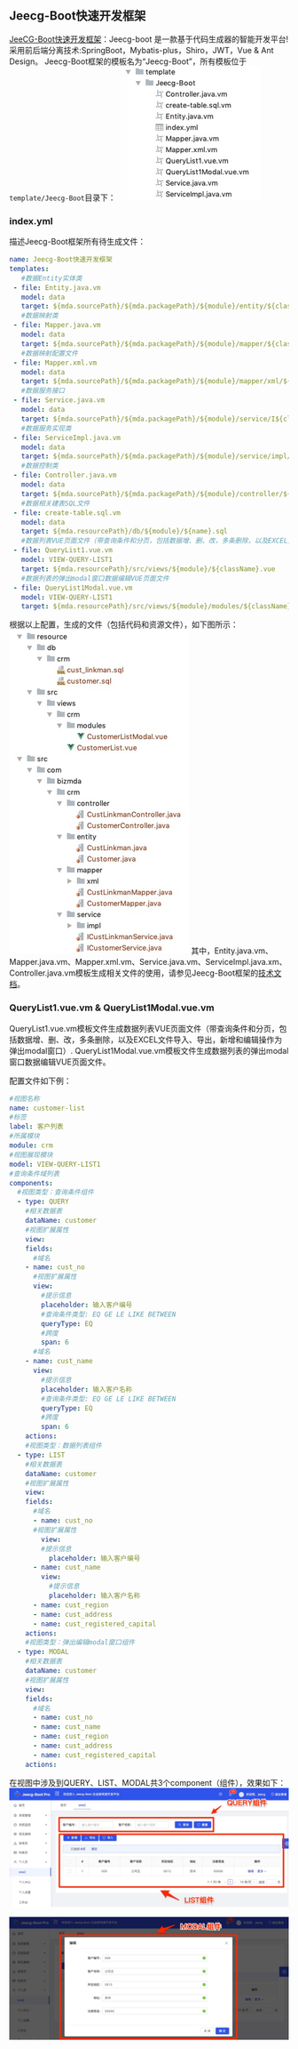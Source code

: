 ## Jeecg-Boot快速开发框架
[JeeCG-Boot快速开发框架](https://github.com/zhangdaiscott/jeecg-boot)：Jeecg-boot 是一款基于代码生成器的智能开发平台! 采用前后端分离技术:SpringBoot，Mybatis-plus，Shiro，JWT，Vue & Ant Design。
Jeecg-Boot框架的模板名为“Jeecg-Boot”，所有模板位于`template/Jeecg-Boot`目录下：
![image](pic/readme21.jpg)
### index.yml
描述Jeecg-Boot框架所有待生成文件：
```yaml
name: Jeecg-Boot快速开发框架
templates:
   #数据Entity实体类
 - file: Entity.java.vm
   model: data
   target: ${mda.sourcePath}/${mda.packagePath}/${module}/entity/${className}.java
   #数据映射类
 - file: Mapper.java.vm
   model: data
   target: ${mda.sourcePath}/${mda.packagePath}/${module}/mapper/${className}Mapper.java
   #数据映射配置文件
 - file: Mapper.xml.vm
   model: data
   target: ${mda.sourcePath}/${mda.packagePath}/${module}/mapper/xml/${className}Mapper.xml
   #数据服务接口
 - file: Service.java.vm
   model: data
   target: ${mda.sourcePath}/${mda.packagePath}/${module}/service/I${className}Service.java
   #数据服务实现类
 - file: ServiceImpl.java.vm
   model: data
   target: ${mda.sourcePath}/${mda.packagePath}/${module}/service/impl/${className}ServiceImpl.java
   #数据控制类
 - file: Controller.java.vm
   model: data
   target: ${mda.sourcePath}/${mda.packagePath}/${module}/controller/${className}Controller.java
   #数据相关建表SQL文件
 - file: create-table.sql.vm
   model: data
   target: ${mda.resourcePath}/db/${module}/${name}.sql
   #数据列表VUE页面文件（带查询条件和分页，包括数据增、删、改，多条删除，以及EXCEL文件导入、导出，新增和编辑操作为弹出modal窗口）
 - file: QueryList1.vue.vm
   model: VIEW-QUERY-LIST1
   target: ${mda.resourcePath}/src/views/${module}/${className}.vue
   #数据列表的弹出modal窗口数据编辑VUE页面文件
 - file: QueryList1Modal.vue.vm
   model: VIEW-QUERY-LIST1
   target: ${mda.resourcePath}/src/views/${module}/modules/${className}Modal.vue
```
根据以上配置，生成的文件（包括代码和资源文件），如下图所示：
![image](pic/readme22.jpg)
其中，Entity.java.vm、Mapper.java.vm、Mapper.xml.vm、Service.java.vm、ServiceImpl.java.xm、Controller.java.vm模板生成相关文件的使用，请参见Jeecg-Boot框架的[技术文档](http://jeecg-boot.mydoc.io)。
### QueryList1.vue.vm & QueryList1Modal.vue.vm
QueryList1.vue.vm模板文件生成数据列表VUE页面文件（带查询条件和分页，包括数据增、删、改，多条删除，以及EXCEL文件导入、导出，新增和编辑操作为弹出modal窗口）.
QueryList1Modal.vue.vm模板文件生成数据列表的弹出modal窗口数据编辑VUE页面文件。

配置文件如下例：
```yaml
#视图名称
name: customer-list
#标签
label: 客户列表
#所属模块
module: crm
#视图展现模块
model: VIEW-QUERY-LIST1
#查询条件域列表
components:
  #视图类型：查询条件组件
  - type: QUERY
    #相关数据表
    dataName: customer
    #视图扩展属性
    view:
    fields:
      #域名
    - name: cust_no
      #视图扩展属性
      view:
        #提示信息
        placeholder: 输入客户编号
        #查询条件类型: EQ GE LE LIKE BETWEEN
        queryType: EQ
        #跨度
        span: 6
      #域名
    - name: cust_name
      view:
        #提示信息
        placeholder: 输入客户名称
        #查询条件类型: EQ GE LE LIKE BETWEEN
        queryType: EQ
        #跨度
        span: 6
    actions:
    #视图类型：数据列表组件
  - type: LIST
    #相关数据表
    dataName: customer
    #视图扩展属性
    view:
    fields:
      #域名
      - name: cust_no
      #视图扩展属性
        view:
        #提示信息
          placeholder: 输入客户编号
      - name: cust_name
        view:
          #提示信息
          placeholder: 输入客户名称
      - name: cust_region
      - name: cust_address
      - name: cust_registered_capital
    actions:
    #视图类型：弹出编辑modal窗口组件
  - type: MODAL
    #相关数据表
    dataName: customer
    #视图扩展属性
    view:
    fields:
      #域名
      - name: cust_no
      - name: cust_name
      - name: cust_region
      - name: cust_address
      - name: cust_registered_capital
    actions:
```
在视图中涉及到QUERY、LIST、MODAL共3个component（组件），效果如下：
![image](pic/readme23.jpg)

![image](pic/readme24.jpg)